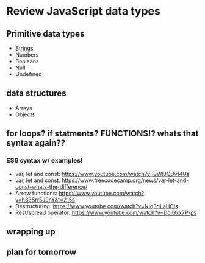# Review JavaScript data types

## Primitive data types 
- Strings
- Numbers
- Booleans
- Null
- Undefined

## data structures
- Arrays
- Objects

## for loops? if statments? FUNCTIONS!? whats that syntax again??

### ES6 syntax w/ examples!
- var, let and const: https://www.youtube.com/watch?v=9WIJQDvt4Us 
- var, let and const: https://www.freecodecamp.org/news/var-let-and-const-whats-the-difference/ 
- Arrow functions: https://www.youtube.com/watch?v=h33Srr5J9nY&t=215s
- Destructuring: https://www.youtube.com/watch?v=NIq3qLaHCIs
- Rest/spread operator: https://www.youtube.com/watch?v=DoIGxx7P-ps 

## wrapping up

## plan for tomorrow 


